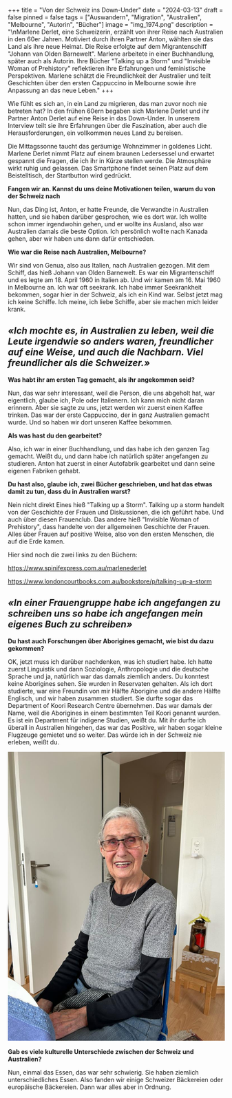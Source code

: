 +++
title = "Von der Schweiz ins Down-Under"
date = "2024-03-13"
draft = false
pinned = false
tags = ["Auswandern", "Migration", "Australien", "Melbourne", "Autorin", "Bücher"]
image = "img_1974.png"
description = "\nMarlene Derlet, eine Schweizerin, erzählt von ihrer Reise nach Australien in den 60er Jahren. Motiviert durch ihren Partner Anton, wählten sie das Land als ihre neue Heimat. Die Reise erfolgte auf dem Migrantenschiff \"Johann van Olden Barnewelt\". Marlene arbeitete in einer Buchhandlung, später auch als Autorin. Ihre Bücher \"Talking up a Storm\" und \"Invisible Woman of Prehistory\" reflektieren ihre Erfahrungen und feministische Perspektiven. Marlene schätzt die Freundlichkeit der Australier und teilt Geschichten über den ersten Cappuccino in Melbourne sowie ihre Anpassung an das neue Leben."
+++


Wie fühlt es sich an, in ein Land zu migrieren, das man zuvor noch nie betreten hat? In den frühen 60ern begaben sich Marlene Derlet und ihr Partner Anton Derlet auf eine Reise in das Down-Under. In unserem Interview teilt sie ihre Erfahrungen über die Faszination, aber auch die Herausforderungen, ein vollkommen neues Land zu bereisen.



Die Mittagssonne taucht das geräumige Wohnzimmer in goldenes Licht. Marlene Derlet nimmt Platz auf einem braunen Ledersessel und erwartet gespannt die Fragen, die ich ihr in Kürze stellen werde. Die Atmosphäre wirkt ruhig und gelassen. Das Smartphone findet seinen Platz auf dem Beistelltisch, der Startbutton wird gedrückt.



**Fangen wir an. Kannst du uns deine Motivationen teilen, warum du von der Schweiz nach**

Nun, das Ding ist, Anton, er hatte Freunde, die Verwandte in Australien hatten, und sie haben darüber gesprochen, wie es dort war. Ich wollte schon immer irgendwohin gehen, und er wollte ins Ausland, also war Australien damals die beste Option. Ich persönlich wollte nach Kanada gehen, aber wir haben uns dann dafür entschieden.

**Wie war die Reise nach Australien, Melbourne?**                                         

Wir sind von Genua, also aus Italien, nach Australien gezogen. Mit dem Schiff, das hieß Johann van Olden Barnewelt. Es war ein Migrantenschiff und es legte am 18. April 1960 in Italien ab. Und wir kamen am 16. Mai 1960 in Melbourne an. Ich war oft seekrank. Ich habe immer Seekrankheit bekommen, sogar hier in der Schweiz, als ich ein Kind war. Selbst jetzt mag ich keine Schiffe. Ich meine, ich liebe Schiffe, aber sie machen mich leider krank.

## ***«Ich mochte es, in Australien zu leben, weil die Leute irgendwie so anders waren, freundlicher auf eine Weise, und auch die Nachbarn. Viel freundlicher als die Schweizer.»***

**Was habt ihr am ersten Tag gemacht, als ihr angekommen seid?**

Nun, das war sehr interessant, weil die Person, die uns abgeholt hat, war eigentlich, glaube ich, Pole oder Italienern. Ich kann mich nicht daran erinnern. Aber sie sagte zu uns, jetzt werden wir zuerst einen Kaffee trinken. Das war der erste Cappuccino, der in ganz Australien gemacht wurde. Und so haben wir dort unseren Kaffee bekommen.

**Als was hast du den gearbeitet?**

Also, ich war in einer Buchhandlung, und das habe ich den ganzen Tag gemacht. Weißt du, und dann habe ich natürlich später angefangen zu studieren. Anton hat zuerst in einer Autofabrik gearbeitet und dann seine eigenen Fabriken gehabt.

**Du hast also, glaube ich, zwei Bücher geschrieben, und hat das etwas damit zu tun, dass du in Australien warst?**

Nein nicht direkt Eines hieß "Talking up a Storm". Talking up a storm handelt von der Geschichte der Frauen und Diskussionen, die ich geführt habe. Und auch über diesen Frauenclub. Das andere hieß "Invisible Woman of Prehistory", dass handelte von der allgemeinen Geschichte der Frauen. Alles über Frauen auf positive Weise, also von den ersten Menschen, die auf die Erde kamen.

Hier sind noch die zwei links zu den Büchern:

https://www.spinifexpress.com.au/marlenederlet

https://www.londoncourtbooks.com.au/bookstore/p/talking-up-a-storm

## ***«In einer Frauengruppe habe ich angefangen zu schreiben uns so habe ich angefangen mein eigenes Buch zu schreiben»***

**Du hast auch Forschungen über Aborigines gemacht, wie bist du dazu gekommen?**

OK, jetzt muss ich darüber nachdenken, was ich studiert habe. Ich hatte zuerst Linguistik und dann Soziologie, Anthropologie und die deutsche Sprache und ja, natürlich war das damals ziemlich anders. Du konntest keine Aborigines sehen. Sie wurden in Reservaten gehalten. Als ich dort studierte, war eine Freundin von mir Hälfte Aborigine und die andere Hälfte Englisch, und wir haben zusammen studiert. Sie durfte sogar das Department of Koori Research Centre übernehmen. Das war damals der Name, weil die Aborigines in einem bestimmten Teil Koori genannt wurden. Es ist ein Department für indigene Studien, weißt du. Mit ihr durfte ich überall in Australien hingehen, das war das Positive, wir haben sogar kleine Flugzeuge gemietet und so weiter. Das würde ich in der Schweiz nie erleben, weißt du.

![Marlene Derlet, geboren 14.09.1936, ist in den 60ern nach Australien Melbourne ausgewandert. 2008 kam sie wegen ihren Enkelkindern wieder zurück in die Schweiz. Heute lebt sie in einer kleinenr Wohnung auserhalb von Basel.](whatsapp-image-2024-02-24-at-1.50.40-pm.jpeg)

**Gab es viele kulturelle Unterschiede zwischen der Schweiz und Australien?**

Nun, einmal das Essen, das war sehr schwierig. Sie haben ziemlich unterschiedliches Essen. Also fanden wir einige Schweizer Bäckereien oder europäische Bäckereien. Dann war alles aber in Ordnung.